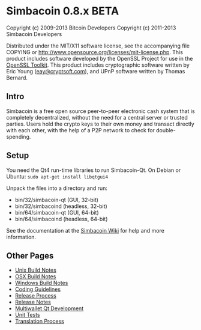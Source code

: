 Simbacoin 0.8.x BETA
====================

Copyright (c) 2009-2013 Bitcoin Developers
Copyright (c) 2011-2013 Simbacoin Developers

Distributed under the MIT/X11 software license, see the accompanying
file COPYING or http://www.opensource.org/licenses/mit-license.php.
This product includes software developed by the OpenSSL Project for use in the [OpenSSL Toolkit](http://www.openssl.org/). This product includes
cryptographic software written by Eric Young ([eay@cryptsoft.com](mailto:eay@cryptsoft.com)), and UPnP software written by Thomas Bernard.


Intro
---------------------
Simbacoin is a free open source peer-to-peer electronic cash system that is
completely decentralized, without the need for a central server or trusted
parties.  Users hold the crypto keys to their own money and transact directly
with each other, with the help of a P2P network to check for double-spending.


Setup
---------------------
You need the Qt4 run-time libraries to run Simbacoin-Qt. On Debian or Ubuntu:
	`sudo apt-get install libqtgui4`

Unpack the files into a directory and run:

- bin/32/simbacoin-qt (GUI, 32-bit)
- bin/32/simbacoind (headless, 32-bit)
- bin/64/simbacoin-qt (GUI, 64-bit)
- bin/64/simbacoind (headless, 64-bit)

See the documentation at the [Simbacoin Wiki](http://simbacoin.info)
for help and more information.


Other Pages
---------------------
- [Unix Build Notes](build-unix.md)
- [OSX Build Notes](build-osx.md)
- [Windows Build Notes](build-msw.md)
- [Coding Guidelines](coding.md)
- [Release Process](release-process.md)
- [Release Notes](release-notes.md)
- [Multiwallet Qt Development](multiwallet-qt.md)
- [Unit Tests](unit-tests.md)
- [Translation Process](translation_process.md)
